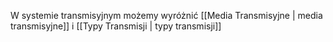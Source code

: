 W systemie transmisyjnym możemy wyróżnić [[Media Transmisyjne | media transmisyjne]] i [[Typy Transmisji | typy transmisji]]